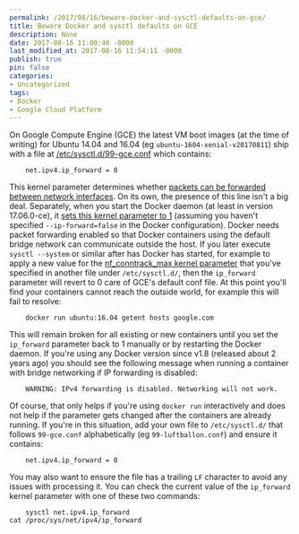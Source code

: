 ```yaml
---
permalink: /2017/08/16/beware-docker-and-sysctl-defaults-on-gce/
title: Beware Docker and sysctl defaults on GCE
description: None
date: 2017-08-16 11:00:40 -0000
last_modified_at: 2017-08-16 11:54:11 -0000
publish: true
pin: false
categories:
- Uncategorized
tags:
- Docker
- Google Cloud Platform
---
```

On Google Compute Engine (GCE) the latest VM boot images (at the time of writing) for Ubuntu 14.04 and 16.04 (eg `ubuntu-1604-xenial-v20170811`) ship with a file at [/etc/sysctl.d/99-gce.conf](https://gist.github.com/jstangroome/be4bee805c97063c28869ff4d636ed26) which contains:
  
        net.ipv4.ip_forward = 0

This kernel parameter determines whether [packets can be forwarded between network interfaces](https://www.kernel.org/doc/Documentation/networking/ip-sysctl.txt). On its own, the presence of this line isn't a big deal. Separately, when you start the Docker daemon (at least in version 17.06.0-ce), it [sets this kernel parameter to 1](https://docs.docker.com/engine/userguide/networking/default_network/container-communication/#communicating-to-the-outside-world) (assuming you haven't specified `--ip-forward=false` in the Docker configuration). Docker needs packet forwarding enabled so that Docker containers using the default bridge network can communicate outside the host. If you later execute `sysctl --system` or similar after has Docker has started, for example to apply a new value for the [nf_conntrack_max kernel parameter](https://www.kernel.org/doc/Documentation/networking/nf_conntrack-sysctl.txt) that you've specified in another file under `/etc/sysctl.d/`, then the `ip_forward` parameter will revert to 0 care of GCE's default conf file. At this point you'll find your containers cannot reach the outside world, for example this will fail to resolve:
  
        docker run ubuntu:16.04 getent hosts google.com

This will remain broken for all existing or new containers until you set the `ip_forward` parameter back to 1 manually or by restarting the Docker daemon. If you're using any Docker version since v1.8 (released about 2 years ago) you should see the following message when running a container with bridge networking if IP forwarding is disabled:
  
        WARNING: IPv4 forwarding is disabled. Networking will not work.

Of course, that only helps if you're using `docker run` interactively and does not help if the parameter gets changed after the containers are already running. If you're in this situation, add your own file to `/etc/sysctl.d/` that follows `99-gce.conf` alphabetically (eg `99-luftballon.conf`) and ensure it contains:
  
        net.ipv4.ip_forward = 0

You may also want to ensure the file has a trailing `LF` character to avoid any issues with processing it. You can check the current value of the `ip_forward` kernel parameter with one of these two commands:
  
        sysctl net.ipv4.ip_forward
    cat /proc/sys/net/ipv4/ip_forward
